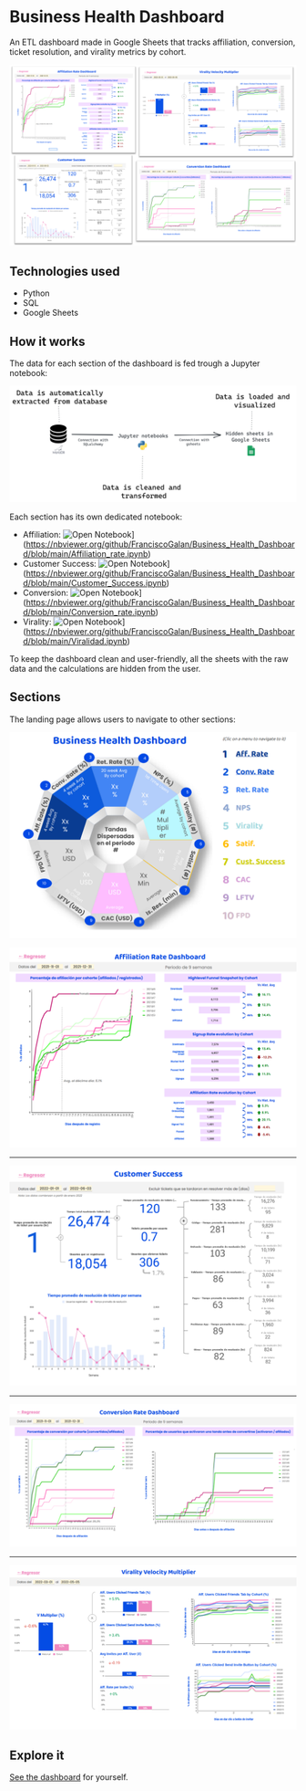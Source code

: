 # Business Health Dashboard

An ETL dashboard made in Google Sheets that tracks affiliation, conversion, ticket resolution, and virality metrics by cohort.

![Business Health Dashboard](https://raw.githubusercontent.com/FranciscoGalan/Business_Health_Dashboard/main/Media/Business%20Health%20Dashboard.png)

## Technologies used

* Python
* SQL
* Google Sheets



## How it works

The data for each section of the dashboard is fed trough a Jupyter notebook:



![](https://raw.githubusercontent.com/FranciscoGalan/Business_Health_Dashboard/main/Media/Diadram.png)



Each section has its own dedicated notebook:

* Affiliation: ![Open Notebook](https://img.shields.io/badge/Jupyter-Open_Notebook-blue?logo=Jupyter)](https://nbviewer.org/github/FranciscoGalan/Business_Health_Dashboard/blob/main/Affiliation_rate.ipynb)
* Customer Success: ![Open Notebook](https://img.shields.io/badge/Jupyter-Open_Notebook-blue?logo=Jupyter)](https://nbviewer.org/github/FranciscoGalan/Business_Health_Dashboard/blob/main/Customer_Success.ipynb)
* Conversion: ![Open Notebook](https://img.shields.io/badge/Jupyter-Open_Notebook-blue?logo=Jupyter)](https://nbviewer.org/github/FranciscoGalan/Business_Health_Dashboard/blob/main/Conversion_rate.ipynb)
* Virality: ![Open Notebook](https://img.shields.io/badge/Jupyter-Open_Notebook-blue?logo=Jupyter)](https://nbviewer.org/github/FranciscoGalan/Business_Health_Dashboard/blob/main/Viralidad.ipynb)

To keep the dashboard clean and user-friendly, all the sheets with the raw data and the calculations are hidden from the user.

## Sections

The landing page allows users to navigate to other sections:

![](https://raw.githubusercontent.com/FranciscoGalan/Business_Health_Dashboard/main/Media/main%20dashboard.PNG)



![](https://raw.githubusercontent.com/FranciscoGalan/Business_Health_Dashboard/main/Media/Affiliation.PNG)

------

![](https://raw.githubusercontent.com/FranciscoGalan/Business_Health_Dashboard/main/Media/Customer%20Success.PNG)

------

![](https://raw.githubusercontent.com/FranciscoGalan/Business_Health_Dashboard/main/Media/Conversion.PNG)

------

![](https://raw.githubusercontent.com/FranciscoGalan/Business_Health_Dashboard/main/Media/Virality.PNG)

## Explore it

[See the dashboard](https://docs.google.com/spreadsheets/d/1jN9o_HwA6jdteJO4Gf0DWlEsXOk2mqlIOunENvp9P6E/edit?usp=sharing) for yourself.